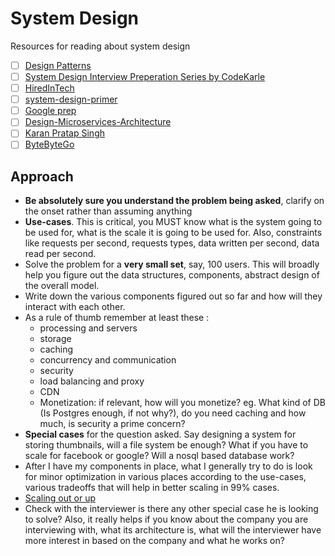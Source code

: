 # System Design
Resources for reading about system design

* [ ] [Design Patterns](https://sourcemaking.com/)
* [ ] [System Design Interview Preperation Series by CodeKarle](https://www.youtube.com/watch?v=3loACSxowRU&list=PLhgw50vUymycJPN6ZbGTpVKAJ0cL4OEH3)
* [ ] [HiredInTech](https://www.hiredintech.com/classrooms/system-design/lesson/53)
* [ ] [system-design-primer](https://github.com/donnemartin/system-design-primer)
* [ ] [Google prep](https://github.com/mister0/How-to-prepare-for-google-interview-SWE-SRE)
* [ ] [Design-Microservices-Architecture](https://github.com/mehmetozkaya/Design-Microservices-Architecture-with-Patterns-Principles)
* [ ] [Karan Pratap Singh](https://www.karanpratapsingh.com/courses/system-design)
* [ ] [ByteByteGo](https://github.com/ByteByteGoHq/ml-bytebytego)

## Approach
* **Be absolutely sure you understand the problem being asked**, clarify on the onset rather than assuming anything 
* **Use-cases**. This is critical, you MUST know what is the system going to be used for, what is the scale it is going to be used for. Also, constraints like requests per second, requests types, data written per second, data read per second.
* Solve the problem for a **very small set**, say, 100 users. This will broadly help you figure out the data structures, components, abstract design of the overall model.
* Write down the various components figured out so far and how will they interact with each other.
*  As a rule of thumb remember at least these :
	 * processing and servers
	 * storage 
	 * caching 
	 * concurrency and communication
	 * security 
	 * load balancing and proxy 
	 * CDN 
	 *  Monetization: if relevant, how will you monetize?
 eg. What kind of DB (Is Postgres enough, if not why?), do you need caching and how much, is security a prime concern? 
* **Special cases** for the question asked. Say designing a system for storing thumbnails, will a file system be enough? What if you have to scale for facebook or google? Will a nosql based database work?
* After I have my components in place, what I generally try to do is look for minor optimization in various places according to the use-cases, various tradeoffs that will help in better scaling in 99% cases.
* [Scaling out or up](http://highscalability.com/blog/2014/5/12/4-architecture-issues-when-scaling-web-applications-bottlene.html)
* Check with the interviewer is there any other special case he is looking to solve? Also, it really helps if you know about the company you are interviewing with, what its architecture is, what will the interviewer have more interest in based on the company and what he works on? 
